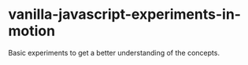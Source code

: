 # vanilla-javascript-experiments-in-motion
Basic experiments to get a better understanding of the concepts.

